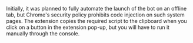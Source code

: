 Initially, it was planned to fully automate the launch of the bot on an offline tab, but Chrome's security policy prohibits code injection on such system pages. The extension copies the required script to the clipboard when you click on a button in the extension pop-up, but you will have to run it manually through the console.
